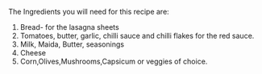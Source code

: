 The Ingredients you will need for this recipe are:
1. Bread- for the lasagna sheets
2. Tomatoes, butter, garlic, chilli sauce and chilli flakes for the red sauce.
3. Milk, Maida, Butter, seasonings
4. Cheese
5. Corn,Olives,Mushrooms,Capsicum or veggies of choice.
